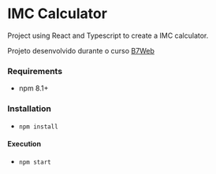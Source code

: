 # IMC Calculator

Project using React and Typescript to create a IMC calculator.

Projeto desenvolvido durante o curso [B7Web](https://b7web.com.br)

### Requirements
- npm 8.1+

### Installation
- `npm install`

#### Execution
- `npm start`